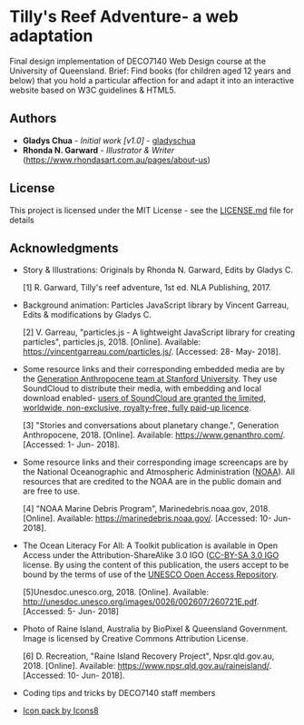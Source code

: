 # Tilly's Reef Adventure- a web adaptation

Final design implementation of DECO7140 Web Design course at the University of Queensland.
Brief: Find books (for children aged 12 years and below) that you hold a particular affection for and adapt it into an interactive website based on W3C guidelines & HTML5.

## Authors

* **Gladys Chua** - *Initial work [v1.0]* - [gladyschua](https://github.com/gladyschua)
* **Rhonda N. Garward** - *Illustrator & Writer* (https://www.rhondasart.com.au/pages/about-us)

## License

This project is licensed under the MIT License - see the [LICENSE.md](LICENSE.md) file for details

## Acknowledgments

* Story & Illustrations: Originals by Rhonda N. Garward, Edits by Gladys C. <br>
  
  [1] R. Garward, Tilly's reef adventure, 1st ed. NLA Publishing, 2017.</li>
* Background animation: Particles JavaScript library by Vincent Garreau, Edits & modifications by Gladys C. <br>
  
  [2] V. Garreau, "particles.js - A lightweight JavaScript library for creating particles", particles.js, 2018. [Online]. Available: https://vincentgarreau.com/particles.js/. [Accessed: 28- May- 2018].
* Some resource links and their corresponding embedded media are by the <a href="https://www.genanthro.com/">Generation Anthropocene team at Stanford University</a>. They use SoundCloud to distribute their media, with embedding and local download enabled- <a href="https://soundcloud.com/terms-of-use#grant-of-license">users of SoundCloud are granted the limited, worldwide, non-exclusive, royalty-free, fully paid-up licence</a>.<br>
  
  [3] "Stories and conversations about planetary change.", Generation Anthropocene, 2018. [Online]. Available: https://www.genanthro.com/. [Accessed: 1- Jun- 2018].
* Some resource links and their corresponding image screencaps are by the National Oceanographic and Atmospheric Administration (<a href="https://marinedebris.noaa.gov/multimedia">NOAA</a>). All resources that are credited to the NOAA are in the public domain and are free to use.<br>
  
  [4] "NOAA Marine Debris Program", Marinedebris.noaa.gov, 2018. [Online]. Available: https://marinedebris.noaa.gov/. [Accessed: 10- Jun- 2018].
* The <a hre="http://unesdoc.unesco.org/images/0026/002607/260721E.pdf">Ocean Literacy For All: A Toolkit</a> publication is available in Open Access under the Attribution-ShareAlike 3.0 IGO (<a href="http://creativecommons.org/licenses/by-sa/3.0/igo/">CC-BY-SA 3.0 IGO</a> license. By using the content of this publication, the users accept to be bound by the terms of use of the <a href="http://www.unesco.org/open-access/terms-use-ccbysa-en">UNESCO Open Access Repository</a>.<br>
  
  [5]Unesdoc.unesco.org, 2018. [Online]. Available: http://unesdoc.unesco.org/images/0026/002607/260721E.pdf. [Accessed: 5- Jun- 2018]
* Photo of Raine Island, Australia by BioPixel & Queensland Government. Image is licensed by Creative Commons Attribution License.
  
  [6] D. Recreation, "Raine Island Recovery Project", Npsr.qld.gov.au, 2018. [Online]. Available: https://www.npsr.qld.gov.au/raineisland/. [Accessed: 10- Jun- 2018].
* Coding tips and tricks by DECO7140 staff members
* <a href="https://icons8.com">Icon pack by Icons8</a>